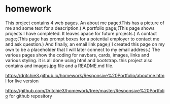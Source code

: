# homework
This project contains 4 web pages.  An about me page;(This has a picture of me and some text for a description.) A portfolio page;(This page shows projects I have completed.  It leaves apace for future projects.) A contact page;(This page has prompt boxes for a potential employer to contact me and ask question.) And finally, an email link page;( I created this page on my own to be a placeholder that I will later connect to my email address.)  The various pages show the coding for navbars, cards, images, links and various styling.  it is all done using html and bootstrap. this project also contains and images.jpg file and a README.md file.


https://dritchie3.github.io/homework/Responsive%20Portfolio/aboutme.html for live version

https://github.com/Dritchie3/homework/tree/master/Responsive%20Portfolio for github repository